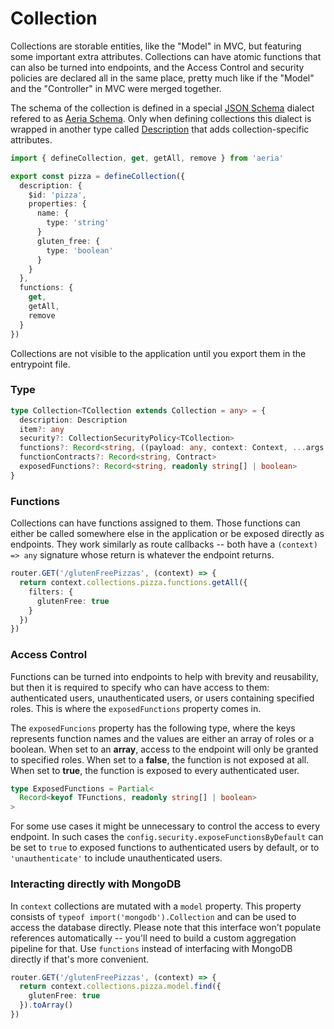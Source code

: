 # Collection

Collections are storable entities, like the "Model" in MVC, but featuring some important extra attributes. Collections can have atomic functions that can also be turned into endpoints, and the Access Control and security policies are declared all in the same place, pretty much like if the "Model" and the "Controller" in MVC were merged together.

The schema of the collection is defined in a special [JSON Schema](https://json-schema.org) dialect refered to as [Aeria Schema](/aeria/aeria-schema). Only when defining collections this dialect is wrapped in another type called [Description](/aeria/description) that adds collection-specific attributes.

```typescript
import { defineCollection, get, getAll, remove } from 'aeria'

export const pizza = defineCollection({
  description: {
    $id: 'pizza',
    properties: {
      name: {
        type: 'string'
      }
      gluten_free: {
        type: 'boolean'
      }
    }
  },
  functions: {
    get,
    getAll,
    remove
  }
})
```

Collections are not visible to the application until you export them in the entrypoint file.

### Type

```typescript
type Collection<TCollection extends Collection = any> = {
  description: Description
  item?: any
  security?: CollectionSecurityPolicy<TCollection>
  functions?: Record<string, ((payload: any, context: Context, ...args: any[])=> any) & FunctionAttributes>
  functionContracts?: Record<string, Contract>
  exposedFunctions?: Record<string, readonly string[] | boolean>
}
```

### Functions

Collections can have functions assigned to them. Those functions can either be called somewhere else in the application or be exposed directly as endpoints. They work similarly as route callbacks -- both have a `(context) => any` signature whose return is whatever the endpoint returns.

```typescript
router.GET('/glutenFreePizzas', (context) => {
  return context.collections.pizza.functions.getAll({
    filters: {
      glutenFree: true
    }
  })
})
```

### Access Control

Functions can be turned into endpoints to help with brevity and reusability, but then it is required to specify who can have access to them: authenticated users, unauthenticated users, or users containing specified roles. This is where the `exposedFunctions` property comes in.

The `exposedFuncions` property has the following type, where the keys represents function names and the values are either an array of roles or a boolean. When set to an **array**, access to the endpoint will only be granted to specified roles. When set to a **false**, the function is not exposed at all. When set to **true**, the function is exposed to every authenticated user.


```typescript
type ExposedFunctions = Partial<
  Record<keyof TFunctions, readonly string[] | boolean>
>
```

For some use cases it might be unnecessary to control the access to every endpoint. In such cases the `config.security.exposeFunctionsByDefault` can be set to `true` to exposed functions to authenticated users by default, or to `'unauthenticate'` to include unauthenticated users.

### Interacting directly with MongoDB

In `context` collections are mutated with a `model` property. This property consists of `typeof import('mongodb').Collection` and can be used to access the database directly. Please note that this interface won't populate references automatically -- you'll need to build a custom aggregation pipeline for that. Use `functions` instead of interfacing with MongoDB directly if that's more convenient.

```typescript
router.GET('/glutenFreePizzas', (context) => {
  return context.collections.pizza.model.find({
    glutenFree: true
  }).toArray()
})
```

